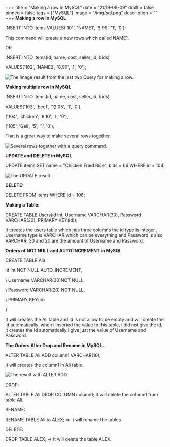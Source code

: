 +++
title = "Making a row in MySQL"
date = "2019-09-09"
draft = false
pinned = false
tags = ["MySQL"]
image = "/img/sql.png"
description = ""
+++
**Making a row in MySQL**

INSERT INTO items VALUES('101', 'NAME1', '9.99', '1', '0');

This command will create a new rows which called NAME1.

OR 

INSERT INTO items(id, name, cost, seller_id, bids)

VALUES('102', 'NAME2', '8.99', '1', '0');

![The image result from the last two Query for making a row.](/img/screen-shot-2019-09-09-at-16.24.03.png)

**Making multiple row in MySQL**

INSERT INTO items(id, name, cost, seller_id, bids) 

VALUES('103', 'beef', '12.05', '1', '0'),

('104', 'chicken', '8.10', '1', '0'),

('105', 'Gell', '5', '1', '0');

That is a great way to make several rows together.

![Several rows together with a query command.](/img/screen-shot-2019-09-09-at-16.49.34.png)

**UPDATE and DELETE in MySQL**

UPDATE items SET name = "Chicken Fried Rice", bids = 66 WHERE id = 104;

![The UPDATE result](/img/screen-shot-2019-09-09-at-17.04.11.png)

**DELETE:**

DELETE FROM items WHERE id = 106;

**Making a Table:**

CREATE TABLE Users(id int, Username VARCHAR(30), Password VARCHAR(20), PRIMARY KEY(id));

It creates the users table which has three columns the id type is integer , Username type is VARCHAR  which can be everything and Password is also VARCHAR, 30 and 20 are the amount of Username and Password.

**Orders of NOT NULL and AUTO INCREMENT in MySQL**

CREATE TABLE Ali(

id int NOT NULL AUTO_INCREMENT,

\    Username VARCHAR(30)NOT NULL,

\    Password VARCHAR(20) NOT NULL,

\    PRIMARY KEY(id)

)

It will creates the Ali table and id is not allow to be empty and will create the id automatically. when i inserted the value to this table,  i did not give the id, it creates the id automatically i give just the value of Username and Password.

**The Orders Alter Drop and Rename in MySQL.**

ALTER TABLE Ali ADD column1 VARCHAR(10);

It will creates the column1 in Ali table.

![The result with ALTER ADD.](/img/screen-shot-2019-09-09-at-18.52.08.png)

DROP:

ALTER TABLE Ali DROP COLUMN column1; It will delete the column1 from table Ali.

RENAME:

RENAME TABLE Ali to ALEX; => It will rename the tables.

DELETE:

DROP TABLE ALEX; => It will delete the table ALEX.

